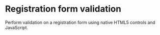 # Registration form validation

Perform validation on a registration form using native HTML5 controls and JavaScript.
